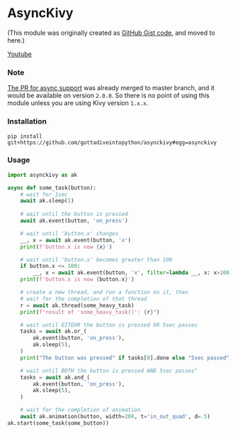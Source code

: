 # AsyncKivy

(This module was originally created as [GitHub Gist code](https://gist.github.com/gottadiveintopython/5f4a775849f9277081c396de65dc57c1), and moved to here.)

[Youtube](https://youtu.be/rI-gjCsE1YQ)

### Note

[The PR for async support](https://github.com/kivy/kivy/pull/6368) was already merged to master branch, and it would be available on version `2.0.0`. So there is no point of using this module unless you are using Kivy version `1.x.x`.

### Installation

```
pip install git+https://github.com/gottadiveintopython/asynckivy#egg=asynckivy
```

### Usage

```python
import asynckivy as ak

async def some_task(button):
    # wait for 1sec
    await ak.sleep(1)
    
    # wait until the button is pressed
    await ak.event(button, 'on_press')

    # wait until 'button.x' changes
    __, x = await ak.event(button, 'x')
    print(f'button.x is now {x}')

    # wait until 'button.x' becomes greater than 100
    if button.x <= 100:
        __, x = await ak.event(button, 'x', filter=lambda __, x: x>100)
    print(f'button.x is now {button.x}')

    # create a new thread, and run a function on it, then
    # wait for the completion of that thread
    r = await ak.thread(some_heavy_task)
    print(f"result of 'some_heavy_task()': {r}")

    # wait until EITEHR the button is pressed OR 5sec passes
    tasks = await ak.or_(
        ak.event(button, 'on_press'),
        ak.sleep(5),
    )
    print("The button was pressed" if tasks[0].done else "5sec passed")

    # wait until BOTH the button is pressed AND 5sec passes"
    tasks = await ak.and_(
        ak.event(button, 'on_press'),
        ak.sleep(5),
    )

    # wait for the completion of animation
    await ak.animation(button, width=200, t='in_out_quad', d=.5)
ak.start(some_task(some_button))
```
